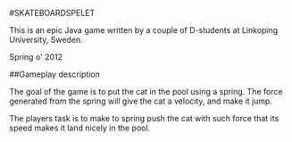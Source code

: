 #SKATEBOARDSPELET

This is an epic Java game written by a couple of D-students at Linkoping University, Sweden.

Spring o' 2012

##Gameplay description

The goal of the game is to put the cat in the pool using a spring.
The force generated from the spring will give the cat a velocity, and make it jump.

The players task is to make to spring push the cat with such force that its speed makes it land nicely in the pool.